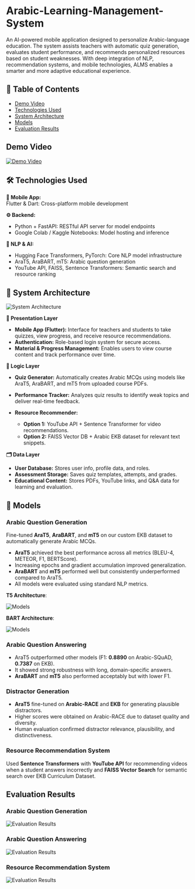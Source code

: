 # Arabic-Learning-Management-System

An AI-powered mobile application designed to personalize Arabic-language education. The system assists teachers with automatic quiz generation, evaluates student performance, and recommends personalized resources based on student weaknesses. With deep integration of NLP, recommendation systems, and mobile technologies, ALMS enables a smarter and more adaptive educational experience.

## 📑 Table of Contents
- [Demo Video](#demo-video)  
- [Technologies Used](#technologies-used)  
- [System Architecture](#system-architecture)  
- [Models](#models)  
- [Evaluation Results](#evaluation-results)  

## Demo Video
[![Demo Video](Assets/Demo.JPG)](https://drive.google.com/file/d/1f0qpaHTPitejhdLQcxu6PzGgE9HQCYYW/view?usp=drive_link)

## 🛠️ Technologies Used

**📱 Mobile App:**  
Flutter & Dart: Cross-platform mobile development

**⚙️ Backend:**  
- Python + FastAPI: RESTful API server for model endpoints  
- Google Colab / Kaggle Notebooks: Model hosting and inference

**🤖 NLP & AI:**  
- Hugging Face Transformers, PyTorch: Core NLP model infrastructure  
- AraT5, AraBART, mT5: Arabic question generation  
- YouTube API, FAISS, Sentence Transformers: Semantic search and resource ranking

## 🧩 System Architecture

![System Architecture](Assets/System_Architecture.JPG)

**📱 Presentation Layer**

* **Mobile App (Flutter):** Interface for teachers and students to take quizzes, view progress, and receive resource recommendations.
* **Authentication:** Role-based login system for secure access.
* **Material & Progress Management:** Enables users to view course content and track performance over time.

**🧠 Logic Layer**

* **Quiz Generator:** Automatically creates Arabic MCQs using models like AraT5, AraBART, and mT5 from uploaded course PDFs.
* **Performance Tracker:** Analyzes quiz results to identify weak topics and deliver real-time feedback.
* **Resource Recommender:**

  * **Option 1:** YouTube API + Sentence Transformer for video recommendations.
  * **Option 2:** FAISS Vector DB + Arabic EKB dataset for relevant text snippets.

**🗂️ Data Layer**

* **User Database:** Stores user info, profile data, and roles.
* **Assessment Storage:** Saves quiz templates, attempts, and grades.
* **Educational Content:** Stores PDFs, YouTube links, and Q\&A data for learning and evaluation.

## 🧪 Models

### **Arabic Question Generation**

Fine-tuned **AraT5**, **AraBART**, and **mT5** on our custom EKB dataset to automatically generate Arabic MCQs.

* **AraT5** achieved the best performance across all metrics (BLEU-4, METEOR, F1, BERTScore).
* Increasing epochs and gradient accumulation improved generalization.
* **AraBART** and **mT5** performed well but consistently underperformed compared to AraT5.
* All models were evaluated using standard NLP metrics.

**T5 Architecture**:

![Models](Assets/T5_Architecture.JPG)

**BART Architecture**:

![Models](Assets/BART_Architecture.JPG)

### **Arabic Question Answering**

* AraT5 outperformed other models (F1: **0.8890** on Arabic-SQuAD, **0.7387** on EKB).
* It showed strong robustness with long, domain-specific answers.
* **AraBART** and **mT5** also performed acceptably but with lower F1.

### **Distractor Generation**

* **AraT5** fine-tuned on **Arabic-RACE** and **EKB** for generating plausible distractors.
* Higher scores were obtained on Arabic-RACE due to dataset quality and diversity.
* Human evaluation confirmed distractor relevance, plausibility, and distinctiveness.

### **Resource Recommendation System**

Used **Sentence Transformers** with **YouTube API** for recommending videos when a student answers incorrectly and **FAISS Vector Search** for semantic search over EKB Curriculum Dataset.

## Evaluation Results
### **Arabic Question Generation**

![Evaluation Results](Assets/Question_Generation_results.JPG)

### **Arabic Question Answering**

![Evaluation Results](Assets/Question_Answering_results.JPG)

### **Resource Recommendation System**
![Evaluation Results](Assets/resources_Recommendation_results.JPG)
